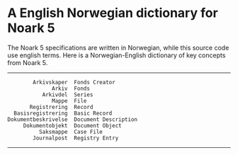 A English Norwegian dictionary for Noark 5
==========================================

The Noark 5 specifications are written in Norwegian, while this source
code use english terms.  Here is a Norwegian-English dictionary of key
concepts from Noark 5.

 ----------------------  ---------------------------------
            Arkivskaper  Fonds Creator
                  Arkiv  Fonds
               Arkivdel  Series
                  Mappe  File
           Registrering  Record
      Basisregistrering  Basic Record
    Dokumentbeskrivelse  Document Description
         Dokumentobjekt  Document Object
              Saksmappe  Case File
            Journalpost  Registry Entry
 ----------------------  ---------------------------------
